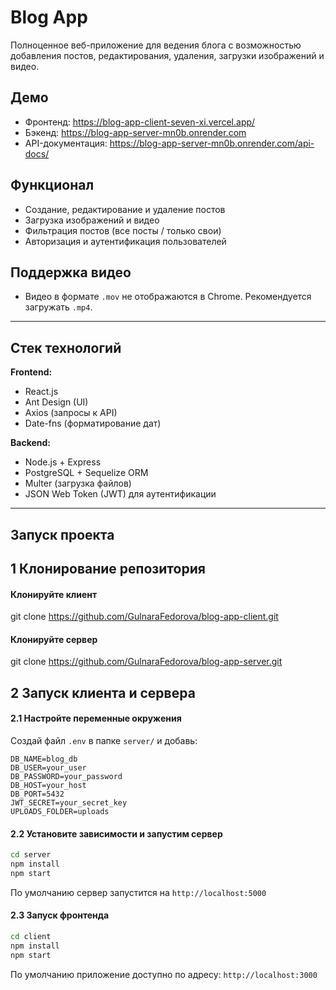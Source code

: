 # Blog App

Полноценное веб-приложение для ведения блога с возможностью добавления постов, редактирования, удаления, загрузки изображений и видео.

## Демо

- Фронтенд: https://blog-app-client-seven-xi.vercel.app/
- Бэкенд: https://blog-app-server-mn0b.onrender.com
- API-документация: https://blog-app-server-mn0b.onrender.com/api-docs/

## Функционал

- Создание, редактирование и удаление постов
- Загрузка изображений и видео
- Фильтрация постов (все посты / только свои)
- Авторизация и аутентификация пользователей

## Поддержка видео

- Видео в формате `.mov` не отображаются в Chrome. Рекомендуется загружать `.mp4`.  

---

## Стек технологий

**Frontend:**
- React.js
- Ant Design (UI)
- Axios (запросы к API)
- Date-fns (форматирование дат)

**Backend:**
- Node.js + Express
- PostgreSQL + Sequelize ORM
- Multer (загрузка файлов)
- JSON Web Token (JWT) для аутентификации

---

## Запуск проекта

## 1 Клонирование репозитория
#### Клонируйте клиент
git clone https://github.com/GulnaraFedorova/blog-app-client.git

#### Клонируйте сервер
git clone https://github.com/GulnaraFedorova/blog-app-server.git

## 2 Запуск клиента и сервера

#### 2.1 Настройте переменные окружения
Создай файл `.env` в папке `server/` и добавь:
```env
DB_NAME=blog_db
DB_USER=your_user
DB_PASSWORD=your_password
DB_HOST=your_host
DB_PORT=5432
JWT_SECRET=your_secret_key
UPLOADS_FOLDER=uploads
```

#### 2.2 Установите зависимости и запустим сервер
```bash
cd server
npm install
npm start
```
По умолчанию сервер запустится на `http://localhost:5000`

#### 2.3 Запуск фронтенда
```bash
cd client
npm install
npm start
```
По умолчанию приложение доступно по адресу: `http://localhost:3000`
